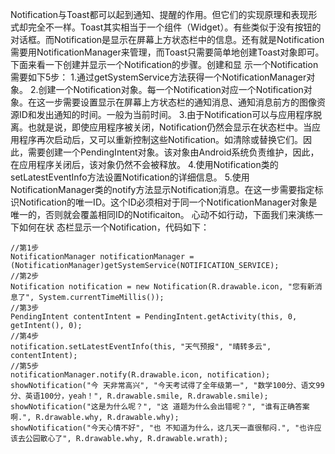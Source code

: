 Notification与Toast都可以起到通知、提醒的作用。但它们的实现原理和表现形式却完全不一样。Toast其实相当于一个组件（Widget）。有些类似于没有按钮的对话框。而Notification是显示在屏幕上方状态栏中的信息。还有就是Notification需要用NotificationManager来管理，而Toast只需要简单地创建Toast对象即可。
下面来看一下创建并显示一个Notification的步骤。创建和显 示一个Notification需要如下5步：
1.通过getSystemService方法获得一个NotificationManager对象。
2.创建一个Notification对象。每一个Notification对应一个Notification对象。在这一步需要设置显示在屏幕上方状态栏的通知消息、通知消息前方的图像资源ID和发出通知的时间。一般为当前时间。
3.由于Notification可以与应用程序脱离。也就是说，即使应用程序被关闭，Notification仍然会显示在状态栏中。当应用程序再次启动后，又可以重新控制这些Notification。如清除或替换它们。因此，需要创建一个PendingIntent对象。该对象由Android系统负责维护，因此，在应用程序关闭后，该对象仍然不会被释放。
4.使用Notification类的setLatestEventInfo方法设置Notification的详细信息。
5.使用NotificationManager类的notify方法显示Notification消息。在这一步需要指定标识Notification的唯一ID。这个ID必须相对于同一个NotificationManager对象是唯一的，否则就会覆盖相同ID的Notificaiton。
心动不如行动，下面我们来演练一下如何在状 态栏显示一个Notification，代码如下：
```  
//第1步
NotificationManager notificationManager = (NotificationManager)getSystemService(NOTIFICATION_SERVICE);
//第2步
Notification notification = new Notification(R.drawable.icon, "您有新消息了", System.currentTimeMillis());
//第3步
PendingIntent contentIntent = PendingIntent.getActivity(this, 0, getIntent(), 0);
//第4步
notification.setLatestEventInfo(this, "天气预报", "晴转多云", contentIntent);
//第5步
notificationManager.notify(R.drawable.icon, notification);
showNotification("今 天非常高兴", "今天考试得了全年级第一", "数学100分、语文99分、英语100分，yeah！", R.drawable.smile, R.drawable.smile);
showNotification("这是为什么呢？", "这 道题为什么会出错呢？", "谁有正确答案啊.", R.drawable.why, R.drawable.why);
showNotification("今天心情不好", "也 不知道为什么，这几天一直很郁闷.", "也许应该去公园散心了", R.drawable.why, R.drawable.wrath);
```